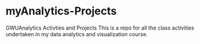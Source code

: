 # myAnalytics-Projects
GWUAnalytics Activties and Projects
This is a repo for all the class activities undertaken in my data analytics and visualization course.
